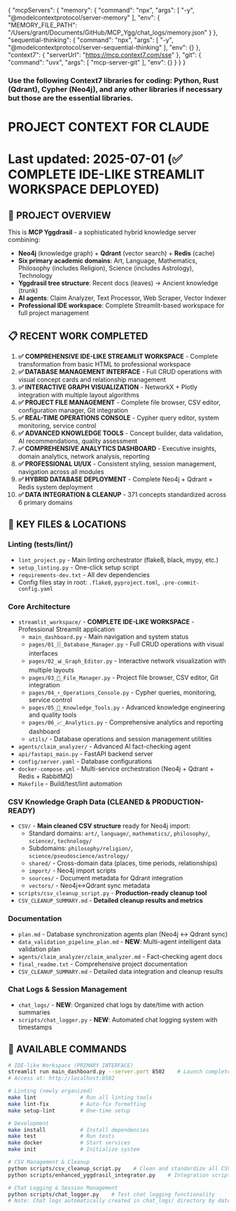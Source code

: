 {
  "mcpServers": {
    "memory": {
      "command": "npx",
      "args": [
        "-y",
        "@modelcontextprotocol/server-memory"
      ],
      "env": {
        "MEMORY_FILE_PATH": "/Users/grant/Documents/GitHub/MCP_Ygg/chat_logs/memory.json"
      }
    },
    "sequential-thinking": {
      "command": "npx",
      "args": [
        "-y",
        "@modelcontextprotocol/server-sequential-thinking"
      ],
      "env": {}
    },
    "context7": {
      "serverUrl": "https://mcp.context7.com/sse"
    },
    "git": {
      "command": "uvx",
      "args": [
        "mcp-server-git"
      ],
      "env": {}
    }
  }
}

### Use the following Context7 libraries for coding: Python, Rust (Qdrant), Cypher (Neo4j), and any other libraries if necessary but those are the essential libraries. ###

# PROJECT CONTEXT FOR CLAUDE
# Last updated: 2025-07-01 (✅ COMPLETE IDE-LIKE STREAMLIT WORKSPACE DEPLOYED)

## 🎯 PROJECT OVERVIEW
This is **MCP Yggdrasil** - a sophisticated hybrid knowledge server combining:
- **Neo4j** (knowledge graph) + **Qdrant** (vector search) + **Redis** (cache)
- **Six primary academic domains**: Art, Language, Mathematics, Philosophy (includes Religion), Science (includes Astrology), Technology
- **Yggdrasil tree structure**: Recent docs (leaves) → Ancient knowledge (trunk)
- **AI agents**: Claim Analyzer, Text Processor, Web Scraper, Vector Indexer
- **Professional IDE workspace**: Complete Streamlit-based workspace for full project management

## 📋 RECENT WORK COMPLETED
1. **✅ COMPREHENSIVE IDE-LIKE STREAMLIT WORKSPACE** - Complete transformation from basic HTML to professional workspace
2. **✅ DATABASE MANAGEMENT INTERFACE** - Full CRUD operations with visual concept cards and relationship management
3. **✅ INTERACTIVE GRAPH VISUALIZATION** - NetworkX + Plotly integration with multiple layout algorithms
4. **✅ PROJECT FILE MANAGEMENT** - Complete file browser, CSV editor, configuration manager, Git integration
5. **✅ REAL-TIME OPERATIONS CONSOLE** - Cypher query editor, system monitoring, service control
6. **✅ ADVANCED KNOWLEDGE TOOLS** - Concept builder, data validation, AI recommendations, quality assessment
7. **✅ COMPREHENSIVE ANALYTICS DASHBOARD** - Executive insights, domain analytics, network analysis, reporting
8. **✅ PROFESSIONAL UI/UX** - Consistent styling, session management, navigation across all modules
9. **✅ HYBRID DATABASE DEPLOYMENT** - Complete Neo4j + Qdrant + Redis system deployment
10. **✅ DATA INTEGRATION & CLEANUP** - 371 concepts standardized across 6 primary domains

## 🔧 KEY FILES & LOCATIONS
### Linting (tests/lint/)
- `lint_project.py` - Main linting orchestrator (flake8, black, mypy, etc.)
- `setup_linting.py` - One-click setup script
- `requirements-dev.txt` - All dev dependencies
- Config files stay in root: `.flake8`, `pyproject.toml`, `.pre-commit-config.yaml`

### Core Architecture
- `streamlit_workspace/` - **COMPLETE IDE-LIKE WORKSPACE** - Professional Streamlit application
  - `main_dashboard.py` - Main navigation and system status
  - `pages/01_🗄️_Database_Manager.py` - Full CRUD operations with visual interfaces
  - `pages/02_📊_Graph_Editor.py` - Interactive network visualization with multiple layouts
  - `pages/03_📁_File_Manager.py` - Project file browser, CSV editor, Git integration
  - `pages/04_⚡_Operations_Console.py` - Cypher queries, monitoring, service control
  - `pages/05_🎯_Knowledge_Tools.py` - Advanced knowledge engineering and quality tools
  - `pages/06_📈_Analytics.py` - Comprehensive analytics and reporting dashboard
  - `utils/` - Database operations and session management utilities
- `agents/claim_analyzer/` - Advanced AI fact-checking agent
- `api/fastapi_main.py` - FastAPI backend server
- `config/server.yaml` - Database configurations
- `docker-compose.yml` - Multi-service orchestration (Neo4j + Qdrant + Redis + RabbitMQ)
- `Makefile` - Build/test/lint automation

### CSV Knowledge Graph Data (CLEANED & PRODUCTION-READY)
- `CSV/` - **Main cleaned CSV structure** ready for Neo4j import:
  - Standard domains: `art/`, `language/`, `mathematics/`, `philosophy/`, `science/`, `technology/`
  - Subdomains: `philosophy/religion/`, `science/pseudoscience/astrology/`
  - `shared/` - Cross-domain data (places, time periods, relationships)
  - `import/` - Neo4j import scripts
  - `sources/` - Document metadata for Qdrant integration
  - `vectors/` - Neo4j↔Qdrant sync metadata
- `scripts/csv_cleanup_script.py` - **Production-ready cleanup tool**
- `CSV_CLEANUP_SUMMARY.md` - **Detailed cleanup results and metrics**

### Documentation
- `plan.md` - Database synchronization agents plan (Neo4j ↔ Qdrant sync)
- `data_validation_pipeline_plan.md` - **NEW**: Multi-agent intelligent data validation plan
- `agents/claim_analyzer/claim_analyzer.md` - Fact-checking agent docs
- `final_readme.txt` - Comprehensive project documentation
- `CSV_CLEANUP_SUMMARY.md` - Detailed data integration and cleanup results

### Chat Logs & Session Management
- `chat_logs/` - **NEW**: Organized chat logs by date/time with action summaries
- `scripts/chat_logger.py` - **NEW**: Automated chat logging system with timestamps

## 🚀 AVAILABLE COMMANDS
```bash
# IDE-like Workspace (PRIMARY INTERFACE)
streamlit run main_dashboard.py --server.port 8502    # Launch complete IDE workspace
# Access at: http://localhost:8502

# Linting (newly organized)
make lint              # Run all linting tools
make lint-fix          # Auto-fix formatting
make setup-lint        # One-time setup

# Development
make install           # Install dependencies
make test              # Run tests
make docker            # Start services
make init              # Initialize system

# CSV Management & Cleanup
python scripts/csv_cleanup_script.py    # Clean and standardize all CSV files
python scripts/enhanced_yggdrasil_integrator.py    # Integration script (already completed)

# Chat Logging & Session Management
python scripts/chat_logger.py    # Test chat logging functionality
# Note: Chat logs automatically created in chat_logs/ directory by date/time
```
